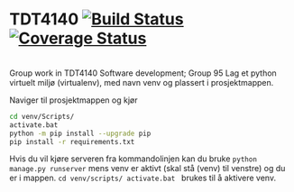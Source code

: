 # TDT4140   [![Build Status](https://travis-ci.org/Strand94/TDT4140.svg?branch=master)](https://travis-ci.org/Strand94/TDT4140)   [![Coverage Status](https://coveralls.io/repos/github/Strand94/TDT4140/badge.svg)](https://coveralls.io/github/Strand94/TDT4140)
<br>
Group work in TDT4140 Software development; Group 95
Lag et python virtuelt miljø (virtualenv), med navn venv og plassert i prosjektmappen.

Naviger til prosjektmappen og kjør
```bash
cd venv/Scripts/
activate.bat
python -m pip install --upgrade pip
pip install -r requirements.txt
```
Hvis du vil kjøre serveren fra kommandolinjen kan du bruke
```python manage.py runserver```
mens venv er aktivt (skal stå (venv) til venstre) og du er i mappen.
```cd venv/scripts/ activate.bat ``` brukes til å aktivere venv.
